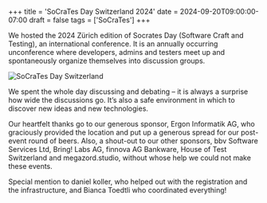 +++
title = 'SoCraTes Day Switzerland 2024'
date = 2024-09-20T09:00:00-07:00
draft = false
tags = ['SoCraTes']
+++

We hosted the 2024 Zürich edition of Socrates Day (Software Craft and Testing),
an international conference. It is an annually occurring unconference where
developers, admins and testers meet up and spontaneously organize themselves
into discussion groups.

<!--more-->

![SoCraTes Day
Switzerland](https://codersonlyorg.wordpress.com/wp-content/uploads/2024/09/socratesday-after-post.png)

We spent the whole day discussing and debating – it is always a surprise how
wide the discussions go. It’s also a safe environment in which to discover new
ideas and new technologies.

Our heartfelt thanks go to our generous sponsor, Ergon Informatik AG, who
graciously provided the location and put up a generous spread for our
post-event round of beers. Also, a shout-out to our other sponsors, bbv
Software Services Ltd, Bring! Labs AG, finnova AG Bankware, House of Test
Switzerland and megazord.studio, without whose help we could not make these
events.

Special mention to daniel koller, who helped out with the registration and the
infrastructure, and Bianca Toedtli who coordinated everything!
